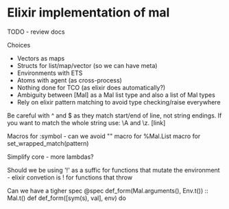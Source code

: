 # Elixir implementation of mal

TODO - review docs

Choices
 - Vectors as maps
 - Structs for list/map/vector (so we can have meta)
 - Environments with ETS
 - Atoms with agent (as cross-process)
 - Nothing done for TCO (as elixir does automatically?)
 - Ambiguity between [Mal] as a Mal list type and also a list of Mal types
 - Rely on elixir pattern matching to avoid type checking/raise everywhere

  Be careful with ^ and $ as they match start/end of line, not string endings. If you want to match the whole string use: \A and \z. [link]

Macros for :symbol - can we avoid ""
macro for %Mal.List
macro for set_wrapped_match(pattern)

Simplify core - more lambdas?

Should we be using '!' as a suffic for functions that mutate the environment - elixir convetion is ! for functions that throw

Can we have a tigher spec
  @spec def_form(Mal.arguments(), Env.t()) :: Mal.t()
  def def_form([sym(s), val], env) do